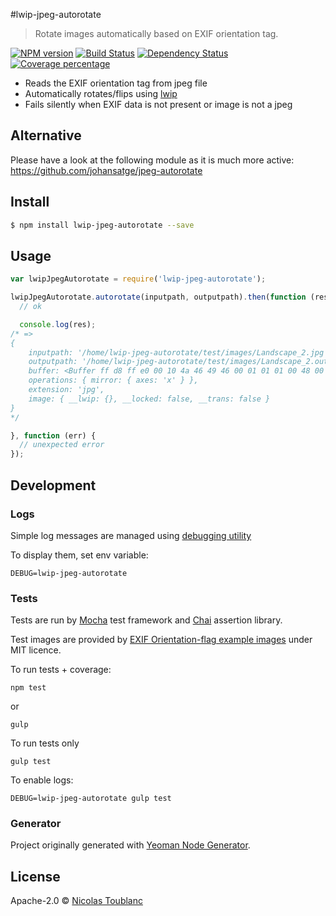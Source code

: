 #lwip-jpeg-autorotate

> Rotate images automatically based on EXIF orientation tag.

[![NPM version][npm-image]][npm-url] [![Build Status][travis-image]][travis-url] [![Dependency Status][daviddm-image]][daviddm-url] [![Coverage percentage][coveralls-image]][coveralls-url]

- Reads the EXIF orientation tag from jpeg file
- Automatically rotates/flips using [lwip](https://github.com/EyalAr/lwip)
- Fails silently when EXIF data is not present or image is not a jpeg


## Alternative

Please have a look at the following module as it is much more active: https://github.com/johansatge/jpeg-autorotate

## Install

```sh
$ npm install lwip-jpeg-autorotate --save
```

## Usage

```js
var lwipJpegAutorotate = require('lwip-jpeg-autorotate');

lwipJpegAutorotate.autorotate(inputpath, outputpath).then(function (res) {
  // ok

  console.log(res);
/* =>
{
    inputpath: '/home/lwip-jpeg-autorotate/test/images/Landscape_2.jpg',
    outputpath: '/home/lwip-jpeg-autorotate/test/images/Landscape_2.output.jpg',
    buffer: <Buffer ff d8 ff e0 00 10 4a 46 49 46 00 01 01 01 00 48 00 48 00 00 ff e2 07 b8 49 43 43 5f 50 52 4f 46 49 4c 45 00 01 01 00 00 07 a8 61 70 70 6c 02 20 00 00 ... >,
    operations: { mirror: { axes: 'x' } },
    extension: 'jpg',
    image: { __lwip: {}, __locked: false, __trans: false }
}
*/

}, function (err) {
  // unexpected error
});
```

## Development

### Logs

Simple log messages are managed using [debugging utility](https://github.com/visionmedia/debug)

To display them, set env variable:

`DEBUG=lwip-jpeg-autorotate`

### Tests

Tests are run by [Mocha](http://mochajs.org/) test framework and [Chai](http://chaijs.com/) assertion library.

Test images are provided by [EXIF Orientation-flag example images](https://github.com/recurser/exif-orientation-examples) under MIT licence.

To run tests + coverage:

    npm test

or

    gulp

To run tests only

    gulp test

To enable logs:

    DEBUG=lwip-jpeg-autorotate gulp test

### Generator

Project originally generated with [Yeoman Node Generator](https://github.com/yeoman/generator-node).

## License

Apache-2.0 © [Nicolas Toublanc]()

[npm-image]: https://badge.fury.io/js/lwip-jpeg-autorotate.svg
[npm-url]: https://npmjs.org/package/lwip-jpeg-autorotate
[travis-image]: https://travis-ci.org/toubiweb/lwip-jpeg-autorotate.svg?branch=master
[travis-url]: https://travis-ci.org/toubiweb/lwip-jpeg-autorotate
[daviddm-image]: https://david-dm.org/toubiweb/lwip-jpeg-autorotate.svg?theme=shields.io
[daviddm-url]: https://david-dm.org/toubiweb/lwip-jpeg-autorotate
[coveralls-image]: https://coveralls.io/repos/toubiweb/lwip-jpeg-autorotate/badge.svg
[coveralls-url]: https://coveralls.io/r/toubiweb/lwip-jpeg-autorotate
